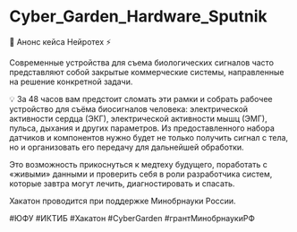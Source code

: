 # Cyber_Garden_Hardware_Sputnik
🌴 Анонс кейса Нейротех ⚡️

Современные устройства для съема биологических сигналов часто представляют собой закрытые коммерческие системы, направленные на решение конкретной задачи.

💡 За 48 часов вам предстоит сломать эти рамки и собрать рабочее устройство для съёма биосигналов человека: электрической активности сердца (ЭКГ), электрической активности мышц (ЭМГ), пульса, дыхания и других параметров. Из предоставленного набора датчиков и компонентов нужно будет не только получить сигнал с тела, но и организовать его передачу для дальнейшей обработки.

Это возможность прикоснуться к медтеху будущего, поработать с «живыми» данными и проверить себя в роли разработчика систем, которые завтра могут лечить, диагностировать и спасать.

Хакатон проводится при поддержке Минобрнауки России.

#ЮФУ #ИКТИБ #Хакатон #CyberGarden #грантМинобрнаукиРФ
